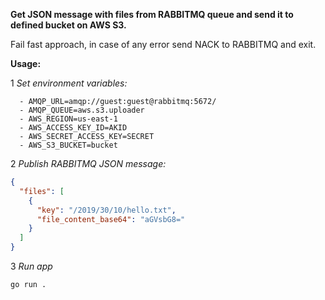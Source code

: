 **Get JSON message with files from RABBITMQ queue and send it to defined bucket on AWS S3.**

Fail fast approach, in case of any error send NACK to RABBITMQ and exit. 

**Usage:**

1 _Set environment variables:_

      - AMQP_URL=amqp://guest:guest@rabbitmq:5672/
      - AMQP_QUEUE=aws.s3.uploader
      - AWS_REGION=us-east-1
      - AWS_ACCESS_KEY_ID=AKID
      - AWS_SECRET_ACCESS_KEY=SECRET
      - AWS_S3_BUCKET=bucket

2 _Publish RABBITMQ JSON message:_

```json
{
  "files": [
    {
      "key": "/2019/30/10/hello.txt",
      "file_content_base64": "aGVsbG8="
    }
  ]
}
```


3 _Run app_

```bash
go run .
```


